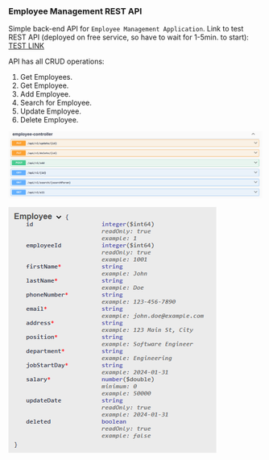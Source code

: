 ### Employee Management REST API

Simple back-end API for `Employee Management Application`.
Link to test REST API (deployed on free service, so have to wait for 1-5min. to start): [TEST LINK](https://employee-api-test-bfoj.onrender.com/swagger-ui/index.html)


API has all CRUD operations:
1. Get Employees.
2. Get Employee.
3. Add Employee.
4. Search for Employee.
5. Update Employee.
6. Delete Employee.

![img.png](readmeImg/img.png)

![img_1.png](readmeImg/img_1.png)